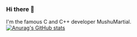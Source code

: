 ### Hi there 👋

I'm the famous C and C++ developer MushuMartial.
[![Anurag's GitHub stats](https://github-readme-stats.vercel.app/api?username=mushumartial)](https://github.com/anuraghazra/github-readme-stats)
